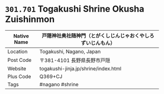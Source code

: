 # `301.701` Togakushi Shrine Okusha Zuishinmon

| Native Name | 戸隠神社奥社随神門（とがくしじんじゃおくやしろずいじんもん） |
|-------------|--------------------------------------------------------------|
| Location    | Togakushi, Nagano, Japan                                     |
| Post Code   | 〒381-4101 長野県長野市戸隠                                  |
| Website     | togakushi-jinja.jp/shrine/index.html                         |
| Plus Code   | Q369+CJ                                                      |
| Tags        | #nagano #shrine                                              |
